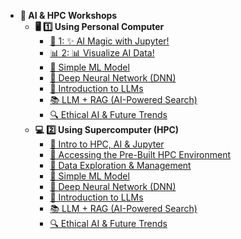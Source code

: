 - **🚀 AI & HPC Workshops**
  - **🖥️ 1️⃣ Using Personal Computer**
    - [📌 1: ✨ AI Magic with Jupyter!](personal-computer-intro)
    - [📊 2: 📊 Visualize AI Data!](personal-computer-data-exploration)
    - [🤖 Simple ML Model](personal-computer-simple-ml)
    - [🧠 Deep Neural Network (DNN)](personal-computer-dnn)
    - [💬 Introduction to LLMs](personal-computer-intro-llms)
    - [📚 LLM + RAG (AI-Powered Search)](personal-computer-llm-rag)
    - [🔍 Ethical AI & Future Trends](personal-computer-ethical-ai)
  - **💻 2️⃣ Using Supercomputer (HPC)**
    - [🚀 Intro to HPC, AI & Jupyter](hpc-intro)
    - [🔑 Accessing the Pre-Built HPC Environment](hpc-hpc-access)
    - [📂 Data Exploration & Management](hpc-data-exploration)
    - [🤖 Simple ML Model](hpc-simple-ml)
    - [🧠 Deep Neural Network (DNN)](hpc-dnn)
    - [💬 Introduction to LLMs](hpc-intro-llms)
    - [📚 LLM + RAG (AI-Powered Search)](hpc-llm-rag)
    - [🔍 Ethical AI & Future Trends](hpc-ethical-ai)